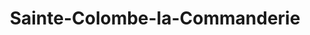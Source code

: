 ---
title: Sainte-Colombe-la-Commanderie
url: /sainte-colombe-la-commanderie/
latitude: 49.107
longitude: 0.919
---
